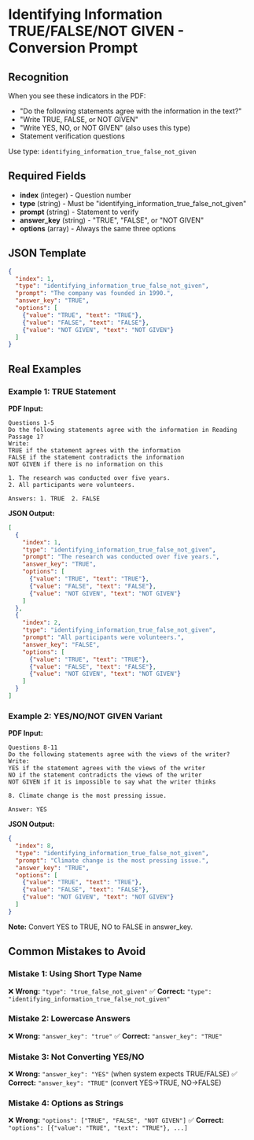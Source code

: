 # Identifying Information TRUE/FALSE/NOT GIVEN - Conversion Prompt

## Recognition
When you see these indicators in the PDF:
- "Do the following statements agree with the information in the text?"
- "Write TRUE, FALSE, or NOT GIVEN"
- "Write YES, NO, or NOT GIVEN" (also uses this type)
- Statement verification questions

Use type: `identifying_information_true_false_not_given`

## Required Fields
- **index** (integer) - Question number
- **type** (string) - Must be "identifying_information_true_false_not_given"
- **prompt** (string) - Statement to verify
- **answer_key** (string) - "TRUE", "FALSE", or "NOT GIVEN"
- **options** (array) - Always the same three options

## JSON Template
```json
{
  "index": 1,
  "type": "identifying_information_true_false_not_given",
  "prompt": "The company was founded in 1990.",
  "answer_key": "TRUE",
  "options": [
    {"value": "TRUE", "text": "TRUE"},
    {"value": "FALSE", "text": "FALSE"},
    {"value": "NOT GIVEN", "text": "NOT GIVEN"}
  ]
}
```

## Real Examples

### Example 1: TRUE Statement
**PDF Input:**
```
Questions 1-5
Do the following statements agree with the information in Reading Passage 1?
Write:
TRUE if the statement agrees with the information
FALSE if the statement contradicts the information  
NOT GIVEN if there is no information on this

1. The research was conducted over five years.
2. All participants were volunteers.

Answers: 1. TRUE  2. FALSE
```

**JSON Output:**
```json
[
  {
    "index": 1,
    "type": "identifying_information_true_false_not_given",
    "prompt": "The research was conducted over five years.",
    "answer_key": "TRUE",
    "options": [
      {"value": "TRUE", "text": "TRUE"},
      {"value": "FALSE", "text": "FALSE"},
      {"value": "NOT GIVEN", "text": "NOT GIVEN"}
    ]
  },
  {
    "index": 2,
    "type": "identifying_information_true_false_not_given",
    "prompt": "All participants were volunteers.",
    "answer_key": "FALSE",
    "options": [
      {"value": "TRUE", "text": "TRUE"},
      {"value": "FALSE", "text": "FALSE"},
      {"value": "NOT GIVEN", "text": "NOT GIVEN"}
    ]
  }
]
```

### Example 2: YES/NO/NOT GIVEN Variant
**PDF Input:**
```
Questions 8-11
Do the following statements agree with the views of the writer?
Write:
YES if the statement agrees with the views of the writer
NO if the statement contradicts the views of the writer
NOT GIVEN if it is impossible to say what the writer thinks

8. Climate change is the most pressing issue.

Answer: YES
```

**JSON Output:**
```json
{
  "index": 8,
  "type": "identifying_information_true_false_not_given",
  "prompt": "Climate change is the most pressing issue.",
  "answer_key": "TRUE",
  "options": [
    {"value": "TRUE", "text": "TRUE"},
    {"value": "FALSE", "text": "FALSE"},
    {"value": "NOT GIVEN", "text": "NOT GIVEN"}
  ]
}
```

**Note:** Convert YES to TRUE, NO to FALSE in answer_key.

## Common Mistakes to Avoid

### Mistake 1: Using Short Type Name
❌ **Wrong:** `"type": "true_false_not_given"`
✅ **Correct:** `"type": "identifying_information_true_false_not_given"`

### Mistake 2: Lowercase Answers
❌ **Wrong:** `"answer_key": "true"`
✅ **Correct:** `"answer_key": "TRUE"`

### Mistake 3: Not Converting YES/NO
❌ **Wrong:** `"answer_key": "YES"` (when system expects TRUE/FALSE)
✅ **Correct:** `"answer_key": "TRUE"` (convert YES→TRUE, NO→FALSE)

### Mistake 4: Options as Strings
❌ **Wrong:** `"options": ["TRUE", "FALSE", "NOT GIVEN"]`
✅ **Correct:** `"options": [{"value": "TRUE", "text": "TRUE"}, ...]`
